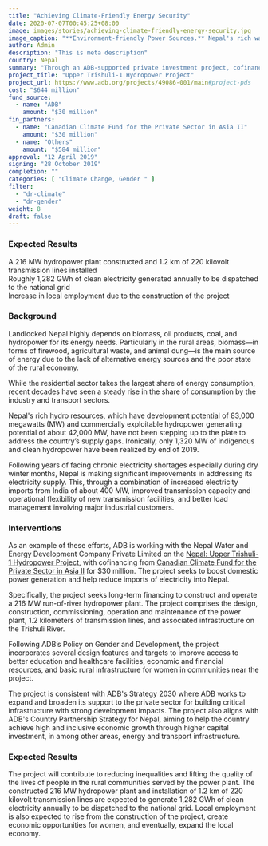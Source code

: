 ```yaml
---
title: "Achieving Climate-Friendly Energy Security"
date: 2020-07-07T00:45:25+08:00
image: images/stories/achieving-climate-friendly-energy-security.jpg
image_caption: "**Environment-friendly Power Sources.** Nepal's rich water resources have great potential to help the country achieve energy security. (Photo source: Sundar1 / [CC BY-SA](https://creativecommons.org/licenses/by-sa/3.0))"
author: Admin
description: "This is meta description"
country: Nepal
summary: "Through an ADB-supported private investment project, cofinanced with the Canadian Climate Fund for the Private Sector in Asia II, Nepal moves closer to achieving energy security.  After project completion, Nepal will see a new hydropower plant generate electricity for its national grid, helping lessen the country’s dependence on energy imports and lifting the quality of the lives of the surrounding communities."
project_title: "Upper Trishuli-1 Hydropower Project"
project_url: https://www.adb.org/projects/49086-001/main#project-pds
cost: "$644 million"
fund_source: 
  - name: "ADB"
    amount: "$30 million"
fin_partners:
  - name: "Canadian Climate Fund for the Private Sector in Asia II"
    amount: "$30 million"
  - name: "Others"
    amount: "$584 million"
approval: "12 April 2019"
signing: "28 October 2019"
completion: ""
categories: [ "​Climate Change, Gender " ]
filter:
  - "dr-climate"
  - "dr-gender"
weight: 8
draft: false
---
```


### Expected Results

<div class="dr-results row">
  <div class="col-md-4 mb-5"><i class="icon-check-circle"></i> <span>A 216 MW hydropower plant constructed and 1.2 km of 220 kilovolt transmission lines installed</span></div>
  <div class="col-md-4 mb-5"><i class="icon-check-circle"></i> <span>Roughly 1,282 GWh of clean electricity generated annually to be dispatched to the national grid</span></div>
  <div class="col-md-4 mb-5"><i class="icon-check-circle"></i> <span>Increase in local employment due to the construction of the project</span></div>
</div>


### Background

Landlocked Nepal highly depends on biomass, oil products, coal, and hydropower for its energy needs. Particularly in the rural areas, biomass—in forms of firewood, agricultural waste, and animal dung—is the main source of energy due to the lack of alternative energy sources and the poor state of the rural economy.

While the residential sector takes the largest share of energy consumption, recent decades have seen a steady rise in the share of consumption by the industry and transport sectors.  

Nepal's rich hydro resources, which have development potential of 83,000 megawatts (MW) and commercially exploitable hydropower generating potential of about 42,000 MW, have not been stepping up to the plate to address the country’s supply gaps. Ironically, only 1,320 MW of indigenous and clean hydropower have been realized by end of 2019.

Following years of facing chronic electricity shortages especially during dry winter months, Nepal is making significant improvements in addressing its electricity supply. This, through a combination of increased electricity imports from India of about 400 MW, improved transmission capacity and operational flexibility of new transmission facilities, and better load management involving major industrial customers.

### Interventions

As an example of these efforts, ADB is working with the Nepal Water and Energy Development Company Private Limited on the [Nepal: Upper Trishuli-1 Hydropower Project](https://www.adb.org/projects/49086-001/main#project-pds), with cofinancing from [Canadian Climate Fund for the Private Sector in Asia II](./modalities/trust-funds/single-partner-trust-funds/#ccfpsa) for $30 million. The project seeks to boost domestic power generation and help reduce imports of electricity into Nepal. 

Specifically, the project seeks long-term financing to construct and operate a 216 MW run-of-river hydropower plant. The project comprises the design, construction, commissioning, operation and maintenance of the power plant, 1.2 kilometers of transmission lines, and associated infrastructure on the Trishuli River. 

Following ADB’s Policy on Gender and Development, the project incorporates several design features and targets to improve access to better education and healthcare facilities, economic and financial resources, and basic rural infrastructure for women in communities near the project.

The project is consistent with ADB's Strategy 2030 where ADB works to expand and broaden its support to the private sector for building critical infrastructure with strong development impacts. The project also aligns with ADB's Country Partnership Strategy for Nepal, aiming to help the country achieve high and inclusive economic growth through higher capital investment, in among other areas, energy and transport infrastructure.

### Expected Results

The project will contribute to reducing inequalities and lifting the quality of the lives of people in the rural communities served by the power plant. The constructed 216 MW hydropower plant and installation of 1.2 km of 220 kilovolt transmission lines are expected to generate 1,282 GWh of clean electricity annually to be dispatched to the national grid. Local employment is also expected to rise from the construction of the project, create economic opportunities for women, and eventually, expand the local economy.